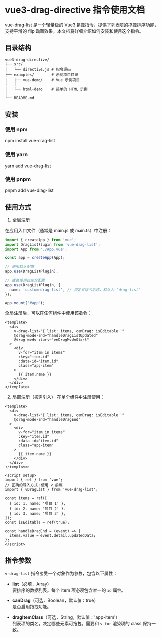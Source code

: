 # vue3-drag-directive 指令使用文档

vue-drag-list 是一个轻量级的 Vue3 拖拽指令，提供了列表项的拖拽排序功能，支持平滑的 flip 动画效果。本文档将详细介绍如何安装和使用这个指令。

## 目录结构

```text
vue3-drag-directive/
├── src/
│   └── directive.js # 指令源码
├── examples/        # 示例项目目录
│   ├── vue-demo/    # Vue 示例项目
│   │
│   └── html-demo    # 简单的 HTML 示例
│
└── README.md
```

## 安装

### 使用 npm

npm install vue-drag-list

### 使用 yarn

yarn add vue-drag-list

### 使用 pnpm

pnpm add vue-drag-list

## 使用方式

1. 全局注册

在应用入口文件（通常是 main.js 或 main.ts）中注册：

```ts
import { createApp } from 'vue';
import DragListPlugin from 'vue-drag-list';
import App from './App.vue';

const app = createApp(App);

// 使用默认配置
app.use(DragListPlugin);

// 或者使用自定义配置
app.use(DragListPlugin, {
  name: 'custom-drag-list', // 自定义指令名称，默认为 'drag-list'
});

app.mount('#app');
```

全局注册后，可以在任何组件中使用该指令：

```vue
<template>
  <div
    v-drag-list="{ list: items, canDrag: isEditable }"
    @drag-mode-end="handleDragListUpdated"
    @drag-mode-start="onDragModeStart"
  >
    <div
      v-for="item in items"
      :key="item.id"
      :data-id="item.id"
      class="app-item"
    >
      {{ item.name }}
    </div>
  </div>
</template>
```

2. 局部注册（按需引入）
   在单个组件中注册使用：

```vue
<template>
  <div
    v-drag-list="{ list: items, canDrag: isEditable }"
    @drag-mode-end="handleDragEnd"
  >
    <div
      v-for="item in items"
      :key="item.id"
      :data-id="item.id"
      class="app-item"
    >
      {{ item.name }}
    </div>
  </div>
</template>

<script setup>
import { ref } from 'vue';
// 正确的导入方式：使用 v 前缀
import { vDragList } from 'vue-drag-list';

const items = ref([
  { id: 1, name: '项目 1' },
  { id: 2, name: '项目 2' },
  { id: 3, name: '项目 3' },
]);
const isEditable = ref(true);

const handleDragEnd = (event) => {
  items.value = event.detail.updatedData;
};
</script>
```

## 指令参数

`v-drag-list` 指令接受一个对象作为参数，包含以下属性：

- **list**（必填，Array）  
  要排序的数据列表。每个 item 项必须包含唯一的 `id` 属性。

- **canDrag**（可选，Boolean，默认值：true）  
  是否启用拖拽功能。

- **dragItemClass**（可选，String，默认值：'app-item'）  
  列表项的类名，决定哪些元素可拖拽。需要和 `v-for` 渲染项的 class 保持一致。
